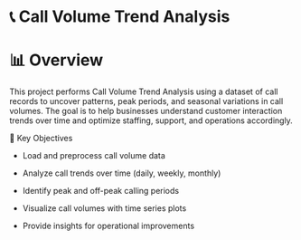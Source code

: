 # 📞 Call Volume Trend Analysis

# 📊  Overview

This project performs Call Volume Trend Analysis using a dataset of call records to uncover patterns, peak periods, and seasonal variations in call volumes. The goal is to help businesses understand customer interaction trends over time and optimize staffing, support, and operations accordingly.

📌 Key Objectives
   - Load and preprocess call volume data

   - Analyze call trends over time (daily, weekly, monthly)

   - Identify peak and off-peak calling periods

   - Visualize call volumes with time series plots

   - Provide insights for operational improvements

